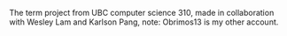 The term project from UBC computer science 310, made in collaboration with Wesley Lam and Karlson Pang, note: Obrimos13 is my other account.
